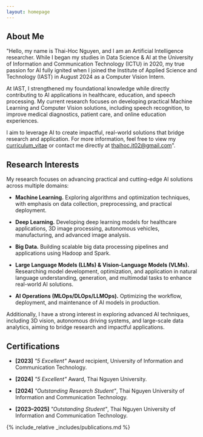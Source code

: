 ```yaml
---
layout: homepage
---
```


## About Me

"Hello, my name is Thai-Hoc Nguyen, and I am an Artificial Intelligence researcher. While I began my studies in Data Science & AI at the University of Information and Communication Technology (ICTU) in 2020, my true passion for AI fully ignited when I joined the Institute of Applied Science and Technology (IAST) in August 2024 as a Computer Vision Intern.

At IAST, I strengthened my foundational knowledge while directly contributing to AI applications in healthcare, education, and speech processing. My current research focuses on developing practical Machine Learning and Computer Vision solutions, including speech recognition, to improve medical diagnostics, patient care, and online education experiences.

I aim to leverage AI to create impactful, real-world solutions that bridge research and application. For more information, feel free to view my [curriculum_vitae](https://) or contact me directly at [thaihoc.it02@gmail.com](mailto:thaihoc.it02@gmail.com)". 

## Research Interests

My research focuses on advancing practical and cutting-edge AI solutions across multiple domains:

- **Machine Learning.** Exploring algorithms and optimization techniques, with emphasis on data collection, preprocessing, and practical deployment.

- **Deep Learning.** Developing deep learning models for healthcare applications, 3D image processing, autonomous vehicles, manufacturing, and advanced image analysis.

- **Big Data.** Building scalable big data processing pipelines and applications using Hadoop and Spark.

- **Large Language Models (LLMs) & Vision-Language Models (VLMs).** Researching model development, optimization, and application in natural language understanding, generation, and multimodal tasks to enhance real-world AI solutions.

- **AI Operations (MLOps/DLOps/LLMOps).** Optimizing the workflow, deployment, and maintenance of AI models in production.

Additionally, I have a strong interest in exploring advanced AI techniques, including 3D vision, autonomous driving systems, and large-scale data analytics, aiming to bridge research and impactful applications.

## Certifications

- **[2023]** *"5 Excellent"* Award recipient, University of Information and Communication Technology.

- **[2024]** *"5 Excellent"* Award, Thai Nguyen University.

- **[2024]** *"Outstanding Research Student"*, Thai Nguyen University of Information and Communication Technology.

- **[2023–2025]** *"Outstanding Student"*, Thai Nguyen University of Information and Communication Technology.


{% include_relative _includes/publications.md %}